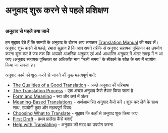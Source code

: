 # अनुवाद शुरू करने से पहले प्रशिक्षण

 #

### अनुवाद से पहले क्या जानें

हम सुझाव देते हैं कि सामग्री के अनुवाद के दौरान आप लगातार [Translation Manual](../../translate/translate-manual/01.md) की मदद लें। अनुवाद शुरू करने से पहले, हमारा सुझाव है कि आप अपने तरीके से अनुवाद सहायक पुस्तिका का उपयोग करना शुरू कर दें जब तक कि आपको आक्षरिक अनुवाद एवं अर्थ-आधारित अनुवाद में अंतर समझ में न आ जाए।अनुवाद सहायक पुस्तिका का अधिकाँश भाग ‘‘उसी समय’’ के सीखने के स्रोत के रूप में उपयोग किया जा सकता ह।

अनुवाद कार्य को शुरू करने से जानने की कुछ महत्वपूर्ण बातें:

* [The Qualities of a Good Translation](../../translate/guidelines-intro/01.md) - अच्छे अनुवाद की परिभाषा
* [The Translation Process](../../translate/translate-process/01.md) - एक अच्छा अनुवाद कैसे तैयार किया जाता है
* [Form and Meaning](../../translate/translate-fandm/01.md) - रूप और अर्थ में अंतर
* [Meaning-Based Translations](../../translate/translate-dynamic/01.md) - अर्थआधारित अनुवाद कैसे करें। शुरू कर लेने के साथ साथ, उपयोगी कुछ और महत्वपूर्ण विषय:
* [Choosing What to Translate](../../translate/translation-difficulty/01.md) - सुझाव कि कहाँ से अनुवाद शुरू किया जाए
* [First Draft](../../translate/first-draft/01.md) - प्रथम प्रालेख कैसे बनाएँ
* [Help with Translating](../../translate/translate-help/01.md) - अनुवाद की मदद का उपयोग करना
